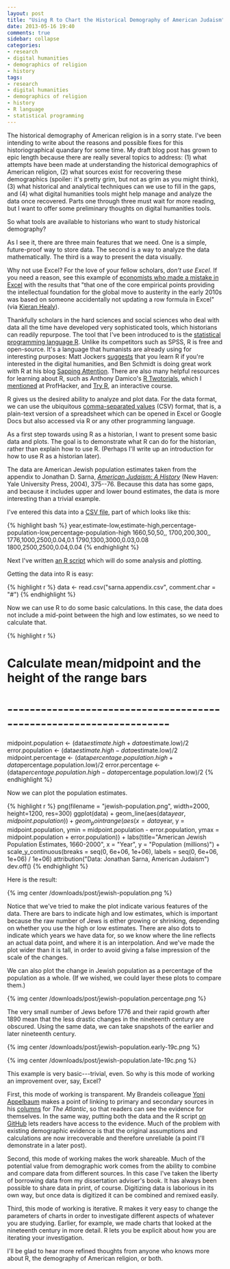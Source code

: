 ```yaml
---
layout: post
title: "Using R to Chart the Historical Demography of American Judaism"
date: 2013-05-16 19:40
comments: true
sidebar: collapse
categories: 
- research
- digital humanities
- demographics of religion
- history
tags:
- research
- digital humanities
- demographics of religion
- history
- R language
- statistical programming
---
```


The historical demography of American religion is in a sorry state. I've been intending to write about the reasons and possible fixes for this historiographical quandary for some time. My draft blog post has grown to epic length because there are really several topics to address: (1) what attempts have been made at understanding the historical demographics of American religion, (2) what sources exist for recovering these demographics (spoiler: it's pretty grim, but not as grim as you might think), (3) what historical and analytical techniques can we use to fill in the gaps, and (4) what digital humanities tools might help manage and analyze the data once recovered. Parts one through three must wait for more reading, but I want to offer some preliminary thoughts on digital humanities tools.

So what tools are available to historians who want to study historical demography?

As I see it, there are three main features that we need. One is a simple, future-proof way to store data. The second is a way to analyze the data mathematically. The third is a way to present the data visually.

Why not use Excel? For the love of your fellow scholars, *don't use Excel*. If you need a reason, see this example of [economists who made a mistake in Excel](http://www.nextnewdeal.net/rortybomb/researchers-finally-replicated-reinhart-rogoff-and-there-are-serious-problems) with the results that "that one of the core empirical points providing the intellectual foundation for the global move to austerity in the early 2010s was based on someone accidentally not updating a row formula in Excel" (via [Kieran Healy](http://kieranhealy.org/blog/archives/2013/04/17/new-tools-for-reproducible-research/)).

Thankfully scholars in the hard sciences and social sciences who deal with data all the time have developed very sophisticated tools, which historians can readily repurpose. The tool that I've been introduced to is the [statistical programming language R](http://www.r-project.org/). Unlike its competitors such as SPSS, R is free and open-source. It's a language that humanists are already using for interesting purposes: Matt Jockers [suggests](http://www.matthewjockers.net/2013/01/03/advice-for-dh-newbies/) that you learn R if you're interested in the digital humanities, and Ben Schmidt is doing great work with R at his blog [Sapping Attention](http://sappingattention.blogspot.com/). There are also many helpful resources for learning about R, such as Anthony Damico's [R Twotorials](http://www.twotorials.com/), which I [mentioned](http://chronicle.com/blogs/profhacker/learn-r-with-twotorials/45843) at ProfHacker, and [Try R](http://tryr.codeschool.com/), an interactive course.

R gives us the desired ability to analyze and plot data. For the data format, we can use the ubiquitous [comma-separated values](http://en.wikipedia.org/wiki/Comma-separated_values) (CSV) format, that is, a plain-text version of a spreadsheet which can be opened in Excel or Google Docs but also accessed via R or any other programming language.

As a first step towards using R as a historian, I want to present some basic data and plots. The goal is to demonstrate what R can do for the historian, rather than explain how to use R. (Perhaps I'll write up an introduction for how to use R as a historian later).

The data are American Jewish population estimates taken from the appendix to Jonathan D. Sarna, *[American Judaism: A History](http://books.google.com/books?id=Ujw_IawuIIgC&lpg=PA375&vq=appendix&dq=jonathan%20sarna%20american%20judaism&pg=PA375#v=onepage&q&f=false)* (New Haven: Yale University Press, 2004), 375--76. Because this data has some gaps, and because it includes upper and lower bound estimates, the data is more interesting than a trivial example.

I've entered this data into a [CSV file](https://github.com/lmullen/demographics-religion/blob/master/judaism/sarna.appendix.csv), part of which looks like this: 

{% highlight bash %}
year,estimate-low,estimate-high,percentage-population-low,percentage-population-high
1660,50,50,,
1700,200,300,,
1776,1000,2500,0.04,0.1
1790,1300,3000,0.03,0.08
1800,2500,2500,0.04,0.04
{% endhighlight %}


Next I've written [an R script](https://github.com/lmullen/demographics-religion/blob/master/judaism/judaism.overview.R) which will do some analysis and plotting.

Getting the data into R is easy:

{% highlight r %}
data <- read.csv("sarna.appendix.csv", comment.char = "#")
{% endhighlight %}

Now we can use R to do some basic calculations. In this case, the data does not include a mid-point between the high and low estimates, so we need to calculate that. 

{% highlight r %}
# Calculate mean/midpoint and the height of the range bars
# -------------------------------------------------------------------
midpoint.population <- (data$estimate.high + data$estimate.low)/2
error.population    <- (data$estimate.high - data$estimate.low)/2
midpoint.percentage <- (data$percentage.population.high +
                        data$percentage.population.low)/2
error.percentage    <- (data$percentage.population.high -
                        data$percentage.population.low)/2
{% endhighlight %}

Now we can plot the population estimates. 

{% highlight r %}
png(filename = "jewish-population.png",
width=2000, height=1200, res=300)
ggplot(data) +
geom_line(aes(data$year, midpoint.population)) +
geom_pointrange(aes(x = data$year,
                    y = midpoint.population,
                    ymin = midpoint.population - error.population,
                    ymax = midpoint.population + error.population)) +
labs(title="American Jewish Population Estimates, 1660-2000",
     x = "Year",
     y = "Population (millions)") +
scale_y_continuous(breaks = seq(0, 6e+06, 1e+06),
                   labels = seq(0, 6e+06, 1e+06) / 1e+06)
attribution("Data: Jonathan Sarna, American Judaism")
dev.off()
{% endhighlight %}

Here is the result:

{% img center /downloads/post/jewish-population.png %}

Notice that we've tried to make the plot indicate various features of the data. There are bars to indicate high and low estimates, which is important because the raw number of Jews is either growing or shrinking, depending on whether you use the high or low estimates. There are also dots to indicate which years we have data for, so we know where the line reflects an actual data point, and where it is an interpolation. And we've made the plot wider than it is tall, in order to avoid giving a false impression of the scale of the changes.

We can also plot the change in Jewish population as a percentage of the population as a whole. (If we wished, we could layer these plots to compare them.)

{% img center /downloads/post/jewish-population.percentage.png %}

The very small number of Jews before 1776 and their rapid growth after 1890 mean that the less drastic changes in the nineteenth century are obscured. Using the same data, we can take snapshots of the earlier and later nineteenth century.

{% img center /downloads/post/jewish-population.early-19c.png %}

{% img center /downloads/post/jewish-population.late-19c.png %}

This example is very basic---trivial, even. So why is this mode of working an improvement over, say, Excel?

First, this mode of working is transparent. My Brandeis colleague [Yoni Appelbaum](https://twitter.com/yappelbaum) makes a point of linking to primary and secondary sources in his [columns](http://www.theatlantic.com/yoni-appelbaum/) for *The Atlantic*, so that readers can see the evidence for themselves. In the same way, putting both the data and the R script [on GitHub](https://github.com/lmullen/demographics-religion) lets readers have access to the evidence. Much of the problem with existing demographic evidence is that the original assumptions and calculations are now irrecoverable and therefore unreliable (a point I'll demonstrate in a later post).

Second, this mode of working makes the work shareable. Much of the potential value from demographic work comes from the ability to combine and compare data from different sources. In this case I've taken the liberty of borrowing data from my dissertation adviser's book. It has always been possible to share data in print, of course. Digitizing data is laborious in its own way, but once data is digitized it can be combined and remixed easily. 

Third, this mode of working is iterative. R makes it very easy to change the parameters of charts in order to investigate different aspects of whatever you are studying. Earlier, for example, we made charts that looked at the nineteenth century in more detail. R lets you be explicit about how you are iterating your investigation. 

I'll be glad to hear more refined thoughts from anyone who knows more about R, the demography of American religion, or both.

